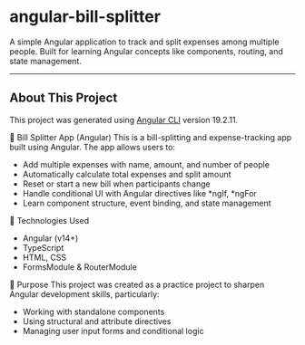 # angular-bill-splitter

A simple Angular application to track and split expenses among multiple people. Built for learning Angular concepts like components, routing, and state management.

---

## About This Project

This project was generated using [Angular CLI](https://github.com/angular/angular-cli) version 19.2.11.

💸 Bill Splitter App (Angular)
This is a bill-splitting and expense-tracking app built using Angular. The app allows users to:

<ul>
<li>Add multiple expenses with name, amount, and number of people</li>

<li>Automatically calculate total expenses and split amount</li>

<li>Reset or start a new bill when participants change</li>

<li>Handle conditional UI with Angular directives like *ngIf, *ngFor</li>

<li>Learn component structure, event binding, and state management</li>
</ul>

🚀 Technologies Used
<ul>
<li>Angular (v14+)</li>

<li>TypeScript</li>

<li>HTML, CSS</li>

<li>FormsModule & RouterModule</li>
</ul>

🎯 Purpose
This project was created as a practice project to sharpen Angular development skills, particularly:
<ul>
<li>Working with standalone components</li>

<li>Using structural and attribute directives</li>

<li>Managing user input forms and conditional logic</li>
</ul>
